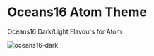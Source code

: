 # Oceans16 Atom Theme

Oceans16 Dark/Light Flavours for Atom

![oceans16-dark](https://github.com/dunovank/oceans16/raw/master/Screens/oceans16D_close-up.png)
